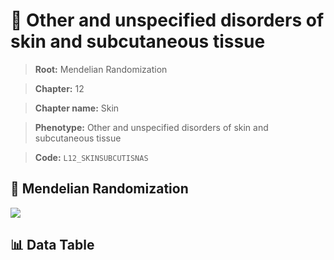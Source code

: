 # 🧪 Other and unspecified disorders of skin and subcutaneous tissue

> **Root:** Mendelian Randomization

> **Chapter:** 12  

> **Chapter name:** Skin

> **Phenotype:** Other and unspecified disorders of skin and subcutaneous tissue  

> **Code:** `L12_SKINSUBCUTISNAS`

## 🧬 Mendelian Randomization  

<img src="/MR/Figures/Forward/L12_SKINSUBCUTISNAS.png"/>

## 📊 Data Table

<CsvTableMRF src="/MR/Data/Forward/L12_SKINSUBCUTISNAS.csv"/>
